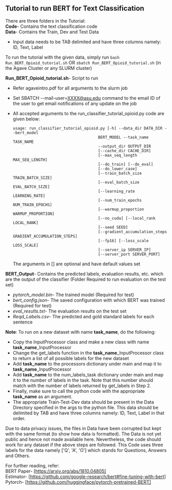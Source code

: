 ## Tutorial to run BERT for Text Classification


There are three folders in the Tutorial:  
**Code**- Contains the text classification code  
**Data**- Contains the Train, Dev and Test Data  
* Input data needs to be TAB delimited and have three columns namely: ID, Text, Label  

To run the tutorial with the given data, simply run `bash Run_BERT_Opioid_tutorial.sh` OR `sbatch Run_BERT_Opioid_tutorial.sh` (in the Agave Cluster or any SLURM cluster)  

**Run_BERT_Opioid_tutorial.sh**- Script to run
* Refer agaveintro.pdf for all arguments to the slurm job  
* Set SBATCH --mail-user=XXXX@asu.edu command to the email ID of the user to get email notifications of any update on the job  
* All accepted arguments to the run_classifier_tutorial_opioid.py code are given below:  
	
	```
	usage: run_classifier_tutorial_opioid.py [-h] --data_dir DATA_DIR --bert_model
                                         BERT_MODEL --task_name TASK_NAME
                                         --output_dir OUTPUT_DIR
                                         [--cache_dir CACHE_DIR]
                                         [--max_seq_length MAX_SEQ_LENGTH]
                                         [--do_train] [--do_eval]
                                         [--do_lower_case]
                                         [--train_batch_size TRAIN_BATCH_SIZE]
                                         [--eval_batch_size EVAL_BATCH_SIZE]
                                         [--learning_rate LEARNING_RATE]
                                         [--num_train_epochs NUM_TRAIN_EPOCHS]
                                         [--warmup_proportion WARMUP_PROPORTION]
                                         [--no_cuda] [--local_rank LOCAL_RANK]
                                         [--seed SEED]
                                         [--gradient_accumulation_steps GRADIENT_ACCUMULATION_STEPS]
                                         [--fp16] [--loss_scale LOSS_SCALE]
                                         [--server_ip SERVER_IP]
                                         [--server_port SERVER_PORT]
	```
	The arguments in [] are optional and have default values set  
	
**BERT_Output**- Contains the predicted labels, evaluation results, etc. which are the output of the classifier (Folder Required to run evaluation on the test set)  
* *pytorch_model.bin*- The trained model (Required for test)  
* *bert_config.json*- The saved configuration with which BERT was trained (Required for test)  
* *eval_results.txt*- The evaluation results on the test set  
* *Reqd_Labels.csv*- The predicted and gold standard labels for each sentence  
  
**Note**: To run on a new dataset with name **task_name**, do the following:  
* Copy the InputProcessor class and make a new class with name **task_name**_InputProcessor  
* Change the get_labels function in the **task_name**_InputProcessor class to return a list of all possible labels for the new dataset  
* Add **task_name** to the processors dictionary under main and map it to **task_name**_InputProcessor  
* Add **task_name** to the num_labels_task dictionary under main and map it to the number of labels in the task. Note that this number should match with the number of labels returned by get_labels in Step 2.  
* Finally, make sure to call the python code with the appropriate **task_name** as an argument.  
* The appropriate Train-Test-Dev data should be present in the Data Directory specified in the args to the python file. This data should be delimited by  TAB and have three columns namely: ID, Text, Label in that order.  

Due to data privacy issues, the files in Data have been corrupted but kept with the same format (to show how data is formatted). The Data is not yet public and hence not made available here. Nevertheless, the code should work for any dataset if the above steps are followed. This Code uses three labels for the data namely ['Q', 'A', 'O'] which stands for Questions, Answers and Others.  

For further reading, refer:  
	BERT Paper- [https://arxiv.org/abs/1810.04805]  
	Estimator- [https://github.com/google-research/bert#fine-tuning-with-bert]  
	Pytorch- [https://github.com/huggingface/pytorch-pretrained-BERT]  
  
